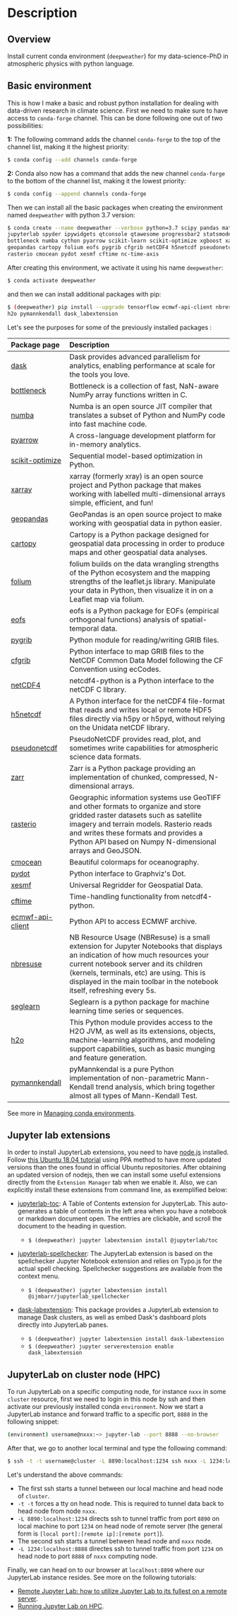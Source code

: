 # Description

## Overview

Install current conda environment (`deepweather`) for my data-science-PhD in atmospheric physics with python language.

## Basic environment

This is how I make a basic and robust python installation for dealing with data-driven research in climate science. First we need to make sure to have access to ```conda-forge``` channel. This can be done following one out of two possibilities:

**1:** The following command adds the channel `conda-forge` to the top of the channel list, making it the highest priority:
```sh
$ conda config --add channels conda-forge
```
**2:** Conda also now has a command that adds the new channel `conda-forge` to the bottom of the channel list, making it the lowest priority:
```sh
$ conda config --append channels conda-forge
```

Then we can install all the basic packages when creating the environment named `deepweather` with python 3.7 version:
```sh
$ conda create --name deepweather --verbose python=3.7 scipy pandas matplotlib seaborn \
jupyterlab spyder ipywidgets qtconsole qtawesome progressbar2 statsmodels dask \
bottleneck numba cython pyarrow scikit-learn scikit-optimize xgboost xarray \
geopandas cartopy folium eofs pygrib cfgrib netCDF4 h5netcdf pseudonetcdf zarr \
rasterio cmocean pydot xesmf cftime nc-time-axis
```
After creating this environment, we activate it using his name ```deepweather```:
```sh
$ conda activate deepweather
```
and then we can install additional packages with pip:
```sh
$ (deepweather) pip install --upgrade tensorflow ecmwf-api-client nbresuse seglearn \
h2o pymannkendall dask_labextension
```

Let's see the purposes for some of the previously installed packages :

| Package page| Description |
|:---|:---|
| [dask](https://dask.org/) | Dask provides advanced parallelism for analytics, enabling performance at scale for the tools you love. |
| [bottleneck](https://github.com/pydata/bottleneck) | Bottleneck is a collection of fast, NaN-aware NumPy array functions written in C. |
| [numba](http://numba.pydata.org/) | Numba is an open source JIT compiler that translates a subset of Python and NumPy code into fast machine code. |
| [pyarrow](https://arrow.apache.org/) | A cross-language development platform for in-memory analytics. |
| [scikit-optimize](https://scikit-optimize.github.io/stable/index.html) | Sequential model-based optimization in Python. |
| [xarray](http://xarray.pydata.org/en/stable/) | xarray (formerly xray) is an open source project and Python package that makes working with labelled multi-dimensional arrays simple, efficient, and fun! |
| [geopandas](https://geopandas.org/) | GeoPandas is an open source project to make working with geospatial data in python easier. |
| [cartopy](https://scitools.org.uk/cartopy/docs/latest/) | Cartopy is a Python package designed for geospatial data processing in order to produce maps and other geospatial data analyses. |
| [folium](https://python-visualization.github.io/folium/) | folium builds on the data wrangling strengths of the Python ecosystem and the mapping strengths of the leaflet.js library. Manipulate your data in Python, then visualize it in on a Leaflet map via folium. |
| [eofs](https://ajdawson.github.io/eofs/latest/) | eofs is a Python package for EOFs (empirical orthogonal functions) analysis of spatial-temporal data. |
| [pygrib](https://github.com/jswhit/pygrib) | Python module for reading/writing GRIB files. |
| [cfgrib](https://github.com/ecmwf/cfgrib) | Python interface to map GRIB files to the NetCDF Common Data Model following the CF Convention using ecCodes. |
| [netCDF4](https://github.com/Unidata/netcdf4-python) | netcdf4-python is a Python interface to the netCDF C library. |
| [h5netcdf](https://github.com/shoyer/h5netcdf) | A Python interface for the netCDF4 file-format that reads and writes local or remote HDF5 files directly via h5py or h5pyd, without relying on the Unidata netCDF library. |
| [pseudonetcdf](https://github.com/barronh/pseudonetcdf) | PseudoNetCDF provides read, plot, and sometimes write capabilities for atmospheric science data formats. |
| [zarr](https://zarr.readthedocs.io/en/stable/) | Zarr is a Python package providing an implementation of chunked, compressed, N-dimensional arrays. |
| [rasterio](https://rasterio.readthedocs.io/en/latest/) | Geographic information systems use GeoTIFF and other formats to organize and store gridded raster datasets such as satellite imagery and terrain models. Rasterio reads and writes these formats and provides a Python API based on Numpy N-dimensional arrays and GeoJSON. |
| [cmocean](https://github.com/matplotlib/cmocean) | Beautiful colormaps for oceanography. |
| [pydot](https://github.com/pydot/pydot) | Python interface to Graphviz's Dot. |
| [xesmf](https://xesmf.readthedocs.io/en/latest/) | Universal Regridder for Geospatial Data. |
| [cftime](https://github.com/unidata/cftime) | Time-handling functionality from netcdf4-python. |
| [ecmwf-api-client](https://github.com/ecmwf/ecmwf-api-client) | Python API to access ECMWF archive. |
| [nbresuse](https://github.com/yuvipanda/nbresuse) | NB Resource Usage (NBResuse) is a small extension for Jupyter Notebooks that displays an indication of how much resources your current notebook server and its children (kernels, terminals, etc) are using. This is displayed in the main toolbar in the notebook itself, refreshing every 5s. |
| [seglearn](https://github.com/dmbee/seglearn) | Seglearn is a python package for machine learning time series or sequences. |
| [h2o](https://docs.h2o.ai/h2o/latest-stable/h2o-py/docs/intro.html#what-is-h2o) | This Python module provides access to the H2O JVM, as well as its extensions, objects, machine-learning algorithms, and modeling support capabilities, such as basic munging and feature generation. |
| [pymannkendall](https://github.com/mmhs013/pymannkendall) | pyMannkendal is a pure Python implementation of non-parametric Mann-Kendall trend analysis, which bring together almost all types of Mann-Kendall Test. |

See more in [Managing conda environments](https://conda.io/docs/user-guide/tasks/manage-environments.html#managing-environments).

## Jupyter lab extensions  

In order to install JupyterLab extensions, you need to have [node.js](https://nodejs.org/en/) installed. Follow [this Ubuntu 18.04 tutorial](https://www.digitalocean.com/community/tutorials/how-to-install-node-js-on-ubuntu-18-04-pt) using PPA method to have more updated versions than the ones found in official Ubuntu repositories. After obtaining an updated version of nodejs, then we can install some useful extensions directly from the `Extension Manager` tab when we enable it. Also, we can explicitly install these extensions from command line, as exemplified below:

- [jupyterlab-toc](https://github.com/jupyterlab/jupyterlab-toc): A Table of Contents extension for JupyterLab. This auto-generates a table of contents in the left area when you have a notebook or markdown document open. The entries are clickable, and scroll the document to the heading in question.
    - `$ (deepweather) jupyter labextension install @jupyterlab/toc`

- [jupyterlab-spellchecker](https://github.com/ijmbarr/jupyterlab_spellchecker): The JupyterLab extension is based on the spellchecker Jupyter Notebook extension and relies on Typo.js for the actual spell checking. Spellchecker suggestions are available from the context menu.
    - `$ (deepweather) jupyter labextension install @ijmbarr/jupyterlab_spellchecker` 

- [dask-labextension](https://github.com/dask/dask-labextension): This package provides a JupyterLab extension to manage Dask clusters, as well as embed Dask's dashboard plots directly into JupyterLab panes.
    - `$ (deepweather) jupyter labextension install dask-labextension`
    - `$ (deepweather) jupyter serverextension enable dask_labextension`

## JupyterLab on cluster node (HPC)

To run JupyterLab on a specific computing node, for instance `nxxx` in some `cluster` resource, first we need to login in this node by ssh and then activate our previously installed conda `environment`. Now we start a JupyterLab instance and forward traffic to a specific port, `8888` in the following snippet:
```sh
(environment) username@nxxx:~> jupyter-lab --port 8888 --no-browser
```
After that, we go to another local terminal and type the following command:
```sh
$ ssh -t -t username@cluster -L 8890:localhost:1234 ssh nxxx -L 1234:localhost:8888
```
Let's understand the above commands:

- The first ssh starts a tunnel between our local machine and head node of `cluster`.
- `-t -t` forces a tty on head node. This is required to tunnel data back to head node from node `nxxx`.
- `-L 8890:localhost:1234` directs ssh to tunnel traffic from port `8890` on local machine to port `1234` on head node of remote server (the general form is `[local port]:[remote ip]:[remote port]`).
- The second ssh starts a tunnel between head node and `nxxx` node.
- `-L 1234:localhost:8888` directes ssh to tunnel traffic from port `1234` on head node to port `8888` of `nxxx` computing node.

Finally, we can head on to our browser at `localhost:8890` where our JupyterLab instance resides. See more on the following tutorials:

- [Remote Jupyter Lab: how to utilize Jupyter Lab to its fullest on a remote server](https://medium.com/spencerweekly/remote-jupyter-lab-how-to-utilize-jupyter-lab-to-its-fullest-on-a-remote-server-2a359159d2f6).
- [Running Jupyter Lab on HPC](https://www.sichong.site/2020/02/07/running-jupyter-lab-on-hpc/).